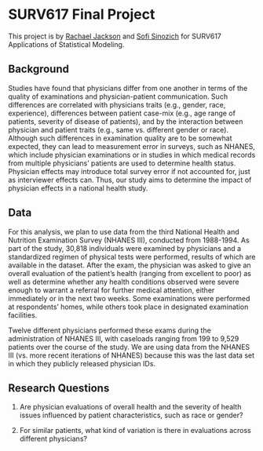 # SURV617 Final Project

This project is by [Rachael Jackson](https://github.com/rajackso) and [Sofi Sinozich](https://github.com/sofisinozich) for SURV617 Applications of Statistical Modeling.

## Background

Studies have found that physicians differ from one another in terms of the quality of examinations and physician-patient communication. Such differences are correlated with physicians traits (e.g., gender, race, experience), differences between patient case-mix (e.g., age range of patients, severity of disease of patients), and by the interaction between physician and patient traits (e.g., same vs. different gender or race). Although such differences in examination quality are to be somewhat expected, they can lead to measurement error in surveys, such as NHANES, which include physician examinations or in studies in which medical records from multiple physicians’ patients are used to determine health status. Physician effects may introduce total survey error if not accounted for, just as interviewer effects can. Thus, our study aims to determine the impact of physician effects in a national health study. 

## Data

For this analysis, we plan to use data from the third National Health and Nutrition Examination Survey (NHANES III), conducted from 1988-1994. As part of the study, 30,818 individuals were examined by physicians and a standardized regimen of physical tests were performed, results of which are available in the dataset. After the exam, the physician was asked to give an overall evaluation of the patient’s health (ranging from excellent to poor) as well as determine whether any health conditions observed were severe enough to warrant a referral for further medical attention, either immediately or in the next two weeks. Some examinations were performed at respondents’ homes, while others took place in designated examination facilities.

Twelve different physicians performed these exams during the administration of NHANES III, with caseloads ranging from 199 to 9,529 patients over the course of the study. We are using data from the NHANES III (vs. more recent iterations of NHANES) because this was the last data set in which they publicly released physician IDs.

## Research Questions

1. Are physician evaluations of overall health and the severity of health issues influenced by patient characteristics, such as race or gender?

2. For similar patients, what kind of variation is there in evaluations across different physicians?